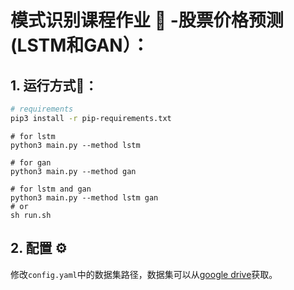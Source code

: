 # 模式识别课程作业 :notebook: -股票价格预测(LSTM和GAN）：

## 1. 运行方式:hammer:：

```bash
# requirements
pip3 install -r pip-requirements.txt
```

```python3
# for lstm
python3 main.py --method lstm

# for gan
python3 main.py --method gan

# for lstm and gan
python3 main.py --method lstm gan
# or
sh run.sh
```


## 2. 配置 :gear:

修改`config.yaml`中的数据集路径，数据集可以从[google drive](https://drive.google.com/drive/folders/1PirLlvWiuZ8posgI1IKL_ljIBQ9HGUkS?usp=sharing)获取。